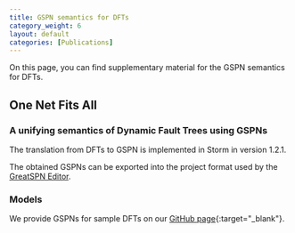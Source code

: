 ```yaml
---
title: GSPN semantics for DFTs
category_weight: 6
layout: default
categories: [Publications]
---
```


On this page, you can find supplementary material for the GSPN semantics for DFTs.

## One Net Fits All
### A unifying semantics of Dynamic Fault Trees using GSPNs

The translation from DFTs to GSPN is implemented in Storm in version 1.2.1.

The obtained GSPNs can be exported into the project format used by the [GreatSPN Editor](http://www.di.unito.it/~amparore/mc4cslta/editor.html).

### Models

We provide GSPNs for sample DFTs on our [GitHub page](https://github.com/moves-rwth/dft-gspn-examples){:target="_blank"}.

